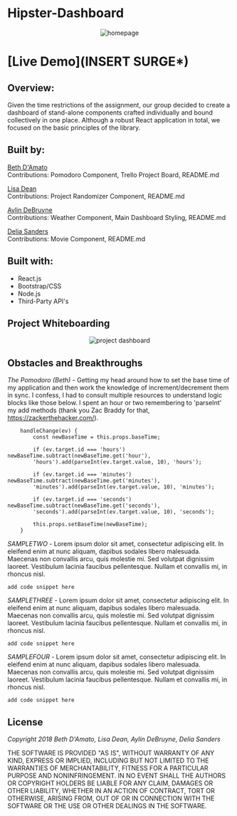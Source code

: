 # Hipster-Dashboard

<p align='center'>
    <img src='#' alt='homepage'></img>
</p>

# [Live Demo](**INSERT SURGE***)


## Overview:
Given the time restrictions of the assignment, our group decided to create a dashboard of stand-alone components crafted individually and bound collectively in one place.  Although a robust React application in total, we focused on the basic principles of the library.


## Built by:

[Beth D'Amato](https://github.com/badamato)  
Contributions: Pomodoro Component, Trello Project Board, README.md

[Lisa Dean](https://github.com/lisadean)  
Contributions: Project Randomizer Component, README.md

[Aylin DeBruyne](https://github.com/adebruyne)  
Contributions: Weather Component, Main Dashboard Styling, README.md

[Delia Sanders](https://github.com/Dsande41)  
Contributions: Movie Component, README.md


## Built with:

* React.js
* Bootstrap/CSS
* Node.js
* Third-Party API's


## Project Whiteboarding

<p align='center'>
    <img src='readme/trello.png' alt='project dashboard'></img>
</p>


## Obstacles and Breakthroughs

*The Pomodoro (Beth) -*
Getting my head around how to set the base time of my application and then work the knowledge of increment/decrement them in sync.  I confess, I had to consult multiple resources to understand logic blocks like those below.  I spent an hour or two remembering to 'parseInt' my add methods (thank you Zac Braddy for that, https://zackerthehacker.com/).

```
    handleChange(ev) {
        const newBaseTime = this.props.baseTime;
    
        if (ev.target.id === 'hours') newBaseTime.subtract(newBaseTime.get('hour'), 
        'hours').add(parseInt(ev.target.value, 10), 'hours');
        
        if (ev.target.id === 'minutes') newBaseTime.subtract(newBaseTime.get('minutes'),
        'minutes').add(parseInt(ev.target.value, 10), 'minutes');
        
        if (ev.target.id === 'seconds') newBaseTime.subtract(newBaseTime.get('seconds'),
        'seconds').add(parseInt(ev.target.value, 10), 'seconds');
    
        this.props.setBaseTime(newBaseTime);
    }
```

*SAMPLETWO -*
Lorem ipsum dolor sit amet, consectetur adipiscing elit. In eleifend enim at nunc aliquam, dapibus sodales libero malesuada. Maecenas non convallis arcu, quis molestie mi. Sed volutpat dignissim laoreet. Vestibulum lacinia faucibus pellentesque. Nullam et convallis mi, in rhoncus nisl.
```
add code snippet here
```

*SAMPLETHREE -*
Lorem ipsum dolor sit amet, consectetur adipiscing elit. In eleifend enim at nunc aliquam, dapibus sodales libero malesuada. Maecenas non convallis arcu, quis molestie mi. Sed volutpat dignissim laoreet. Vestibulum lacinia faucibus pellentesque. Nullam et convallis mi, in rhoncus nisl.
```
add code snippet here
```

*SAMPLEFOUR -*
Lorem ipsum dolor sit amet, consectetur adipiscing elit. In eleifend enim at nunc aliquam, dapibus sodales libero malesuada. Maecenas non convallis arcu, quis molestie mi. Sed volutpat dignissim laoreet. Vestibulum lacinia faucibus pellentesque. Nullam et convallis mi, in rhoncus nisl.
```
add code snippet here
```



## License 
*Copyright 2018 Beth D'Amato, Lisa Dean, Aylin DeBruyne, Delia Sanders*

THE SOFTWARE IS PROVIDED "AS IS", WITHOUT WARRANTY OF ANY KIND, EXPRESS OR IMPLIED, INCLUDING BUT NOT LIMITED TO THE WARRANTIES OF MERCHANTABILITY, FITNESS FOR A PARTICULAR PURPOSE AND NONINFRINGEMENT. IN NO EVENT SHALL THE AUTHORS OR COPYRIGHT HOLDERS BE LIABLE FOR ANY CLAIM, DAMAGES OR OTHER LIABILITY, WHETHER IN AN ACTION OF CONTRACT, TORT OR OTHERWISE, ARISING FROM, OUT OF OR IN CONNECTION WITH THE SOFTWARE OR THE USE OR OTHER DEALINGS IN THE SOFTWARE.
